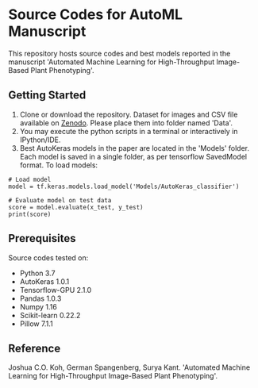 # Source Codes for AutoML Manuscript
This repository hosts source codes and best models reported in the manuscript 'Automated Machine Learning for High-Throughput 
Image-Based Plant Phenotyping'.

## Getting Started
1. Clone or download the repository. Dataset for images and CSV file available on [Zenodo](https://doi.org/10.5281/zenodo.3952422).
Please place them into folder named 'Data'.
2. You may execute the python scripts in a terminal or interactively in IPython/IDE. 
3. Best AutoKeras models in the paper are located in the 'Models' folder. Each model is saved in a single folder, 
as per tensorflow SavedModel format. To load models:

```
# Load model
model = tf.keras.models.load_model('Models/AutoKeras_classifier')

# Evaluate model on test data
score = model.evaluate(x_test, y_test)
print(score)
```

## Prerequisites
Source codes tested on:
* Python 3.7
* AutoKeras 1.0.1
* Tensorflow-GPU 2.1.0
* Pandas 1.0.3
* Numpy 1.16
* Scikit-learn 0.22.2
* Pillow 7.1.1

## Reference
Joshua C.O. Koh, German Spangenberg, Surya Kant. 'Automated Machine Learning for High-Throughput 
Image-Based Plant Phenotyping'.  
